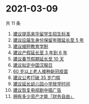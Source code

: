 # 2021-03-09

共 11 条

<!-- BEGIN ZHIHUSEARCH -->
<!-- 最后更新时间 Tue Mar 09 2021 12:11:18 GMT+0800 (China Standard Time) -->
1. [建议提高来华留学生招生标准](https://www.zhihu.com/search?q=留学生)
1. [建议应届生身份保留年限延长至 5 年](https://www.zhihu.com/search?q=应届生)
1. [建议缩短教育学制](https://www.zhihu.com/search?q=教育学制)
1. [建议产假延长至 3 年到 6 年](https://www.zhihu.com/search?q=产假)
1. [建议春节假期延长至 10 天](https://www.zhihu.com/search?q=春节假期)
1. [建议拟定中国汉服日](https://www.zhihu.com/search?q=汉服)
1. [60 岁以上老人接种新冠疫苗](https://www.zhihu.com/search?q=新冠疫苗)
1. [建议公考打破 35 岁门槛](https://www.zhihu.com/search?q=公考35岁门槛)
1. [建议延长幼儿园小学放学时间](https://www.zhihu.com/search?q=幼儿园放学时间)
1. [建议恢复电视剧中插广告](https://www.zhihu.com/search?q=电视剧广告)
1. [拥有多少资产才能「财务自由」](https://www.zhihu.com/search?q=财务自由)
<!-- END ZHIHUSEARCH -->
